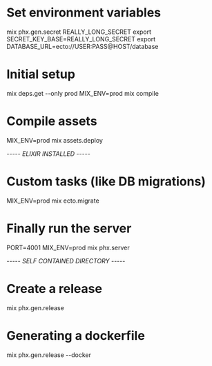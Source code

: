 # Set environment variables

mix phx.gen.secret
REALLY_LONG_SECRET
export SECRET_KEY_BASE=REALLY_LONG_SECRET
export DATABASE_URL=ecto://USER:PASS@HOST/database

# Initial setup

mix deps.get --only prod
MIX_ENV=prod mix compile

# Compile assets

MIX_ENV=prod mix assets.deploy

_----- ELIXIR INSTALLED -----_

# Custom tasks (like DB migrations)

MIX_ENV=prod mix ecto.migrate

# Finally run the server

PORT=4001 MIX_ENV=prod mix phx.server

_----- SELF CONTAINED DIRECTORY -----_

# Create a release

mix phx.gen.release

# Generating a dockerfile

mix phx.gen.release --docker
